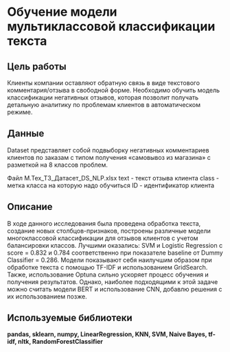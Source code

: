 # Обучение модели мультиклассовой классификации текста


## Цель работы


Клиенты компании оставляют обратную связь в виде текстового комментария/отзыва в свободной форме.
Необходимо обучить модель классификации негативных отзывов, которая позволит получать детальную аналитику по проблемам клиентов в автоматическом режиме.

## Данные

Dataset представляет собой подвыборку негативных комментариев клиентов по заказам с типом получения «самовывоз из магазина» с разметкой на 8 классов проблем.

Файл М.Тех_ТЗ_Датасет_DS_NLP.xlsx
text - текст отзыва клиента
class - метка класса на которую надо обучиться
ID - идентификатор клиента




## Описание

В ходе данного исследования была проведена обработка текста, создание новых столбцов-признаков, построены различные модели многоклассовой классификации для отзывов клиентов с учетом балансировки классов. Лучшими оказались: SVM и Logistic Regression с score = 0.832 и 0.784 соответственно при показателе baseline от Dummy Classifier = 0.286. Модели показывают себя наилучшим образом при обработке текста с помощью TF-IDF и использованием GridSearch. Также, использование Optuna сильно ускоряет процесс обучения и получения результатов. Однако, наиболее подходящими к этой задаче можно считать модели BERT и использование CNN, добавлю решения с их использованием позже.



## Используемые библиотеки

**pandas, sklearn, numpy, LinearRegression, KNN, SVM, Naive Bayes, tf-idf, nltk, RandomForestClassifier**
